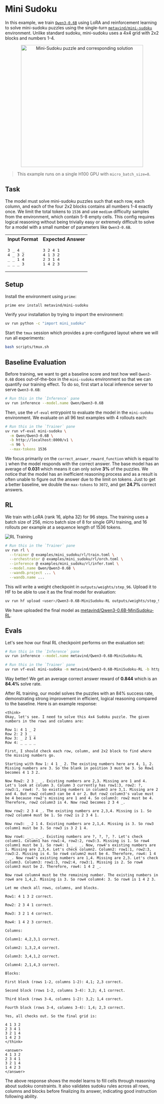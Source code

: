# Mini Sudoku

In this example, we train [`Qwen3-0.6B`](https://huggingface.co/Qwen/Qwen3-0.6B) using LoRA and reinforcement learning to solve mini-sudoku puzzles using the single-turn [`metavind/mini-sudoku`](https://app.primeintellect.ai/dashboard/environments/metavind/mini-sudoku) environment. Unlike standard sudoku, mini-sudoku uses a 4x4 grid with 2x2 blocks and numbers 1-4.

<p align="center">
  <img src="assets/mini-sudoku.svg" alt="Mini-Sudoku puzzle and corresponding solution" width="400">
</p>

> This example runs on a single H100 GPU with `micro_batch_size=8`.

## Task

The model must solve mini-sudoku puzzles such that each row, each column, and each of the four 2x2 blocks contains all numbers 1-4 exactly once. We limit the total tokens to `1536` and use `medium` difficulty samples from the environment, which contain 5-8 empty cells. This config requires logical reasoning without being trivially easy or extremely difficult to solve for a model with a small number of parameters like `Qwen3-0.6B`.

<table>
  <tr>
    <th>Input Format</th>
    <th>Expected Answer</th>
  </tr>
  <tr>
    <td><pre>3 _ 4 _
4 _ 3 2
_ _ 1 4
_ _ _ 3</pre></td>
    <td><pre>3 2 4 1
4 1 3 2
2 3 1 4
1 4 2 3
</pre></td>
  </tr>
</table>

## Setup

Install the environment using `prime`:

```bash
prime env install metavind/mini-sudoku
```

Verify your installation by trying to import the environment:

```bash
uv run python -c "import mini_sudoku"
```

Start the `tmux` session which provides a pre-configured layout where we will run all experiments:

```bash
bash scripts/tmux.sh
```

## Baseline Evaluation

Before training, we want to get a baseline score and test how well `Qwen3-0.6B` does out-of-the-box in the `mini-sudoku` environment so that we can quantify our training effect. To do so, first start a local inference server to serve `Qwen3-0.6B`:

```bash
# Run this in the `Inference` pane
uv run inference --model.name Qwen/Qwen3-0.6B
```

Then, use the `vf-eval` entrypoint to evaluate the model in the `mini-sudoku` environment. We evaluate on all 96 test examples with 4 rollouts each:

```bash
# Run this in the `Trainer` pane
uv run vf-eval mini-sudoku \
  -m Qwen/Qwen3-0.6B \
  -b http://localhost:8000/v1 \
  -n 96 \
  --max-tokens 1536
```

We focus primarily on the `correct_answer_reward_function` which is equal to `1` when the model responds with the correct answer. The base model has an average of **0.031** which means it can only solve **3%** of the puzzles. We notice that the model has an inefficient reasoning process and as a result is often unable to figure out the answer due to the limit on tokens. Just to get a better baseline, we double the `max-tokens` to `3072`, and get **24.7%** correct answers.

## RL

We train with LoRA (rank 16, alpha 32) for 96 steps. The training uses a batch size of 256, micro batch size of 8 for single GPU training, and 16 rollouts per example at a sequence length of 1536 tokens.

![RL Training](assets/wandb.png)

```bash
# Run this in the `Trainer` pane
uv run rl \
  --trainer @ examples/mini_sudoku/rl/train.toml \
  --orchestrator @ examples/mini_sudoku/rl/orch.toml \
  --inference @ examples/mini_sudoku/rl/infer.toml \
  --model.name Qwen/Qwen3-0.6B \
  --wandb.project ... \
  --wandb.name ...
```

This will write a weight checkpoint in `outputs/weights/step_96`. Upload it to HF to be able to use it as the final model for evaluation:

```bash
uv run hf upload <user>/Qwen3-0.6B-MiniSudoku-RL outputs/weights/step_96
```

We have uploaded the final model as [metavind/Qwen3-0.6B-MiniSudoku-RL](https://huggingface.co/metavind/Qwen3-0.6B-MiniSudoku-RL).

## Evals

Let's see how our final RL checkpoint performs on the evaluation set:

```bash
# Run this in the `Inference` pane
uv run inference --model.name metavind/Qwen3-0.6B-MiniSudoku-RL
```

```bash
# Run this in the `Trainer` pane
uv run vf-eval mini-sudoku -m metavind/Qwen3-0.6B-MiniSudoku-RL -b http://localhost:8000/v1 -n 96 --max-tokens 1536
```

Way better! We get an average correct answer reward of **0.844** which is an **84.4%** solve rate.

After RL training, our model solves the puzzles with an 84% success rate, demonstrating strong improvement in efficient, logical reasoning compared to the baseline. Here is an example response:

```
<think>
Okay, let's see. I need to solve this 4x4 Sudoku puzzle. The given numbers in the rows and columns are:

Row 1: 4 1 _ 2  
Row 2: 2 3 _ _  
Row 3: _ 2 1 4  
Row 4: _ _ _ _

First, I should check each row, column, and 2x2 block to find where the missing numbers go.

Starting with Row 1: 4 1 _ 2. The existing numbers here are 4, 1, 2. Missing numbers are 3. So the blank in position 3 must be 3. So Row1 becomes 4 1 3 2.

Now Row2: 2 3 _ _. Existing numbers are 2,3. Missing are 1 and 4. Let's look at column 3. Column 3 currently has row1:3, row2: ?, row3:1, row4: ?. So existing numbers in column3 are 3,1. Missing are 2 and 4. But row2 column3 can be 4 or 2. But row2 column3's value must be 4 because row2's missing are 1 and 4. So column3: row2 must be 4. Therefore, row2 column3 is 4. Now row2 becomes 2 3 4 _.

Now row2: 2 3 4 _. The existing numbers are 2,3,4. Missing is 1. So row2 column4 must be 1. So row2 is 2 3 4 1.

Now row3: _ 2 1 4. Existing numbers are 2,1,4. Missing is 3. So row3 column1 must be 3. So row3 is 3 2 1 4.

Now row4: _ _ _ _. Existing numbers are ?, ?, ?, ?. Let's check column1. Column1 has row1:4, row2:2, row3:3. Missing is 1. So row4 column1 must be 1. So row4: 1 _ _ _. Now, row4's existing numbers are 1. Missing are 2,3,4. Let's check column2. Column2: row1:1, row2:3, row3:2. Missing is 4. So row4 column2 must be 4. Therefore, row4: 1 4 _ _. Now row4's existing numbers are 1,4. Missing are 2,3. Let's check column3. Column3: row1:3, row2:4, row3:1. Missing is 2. So row4 column3 must be 2. Therefore, row4: 1 4 2 _.

Now row4 column4 must be the remaining number. The existing numbers in row4 are 1,4,2. Missing is 3. So row4 column4: 3. So row4 is 1 4 2 3.

Let me check all rows, columns, and blocks.

Row1: 4 1 3 2 correct.

Row2: 2 3 4 1 correct.

Row3: 3 2 1 4 correct.

Row4: 1 4 2 3 correct.

Columns:

Column1: 4,2,3,1 correct.

Column2: 1,3,2,4 correct.

Column3: 3,4,1,2 correct.

Column4: 2,1,4,3 correct.

Blocks:

First block (rows 1-2, columns 1-2): 4,1; 2,3 correct.

Second block (rows 1-2, columns 3-4): 3,2; 4,1 correct.

Third block (rows 3-4, columns 1-2): 3,2; 1,4 correct.

Fourth block (rows 3-4, columns 3-4): 1,4; 2,3 correct.

Yes, all checks out. So the final grid is:

4 1 3 2  
2 3 4 1  
3 2 1 4  
1 4 2 3
</think>

<answer>
4 1 3 2  
2 3 4 1  
3 2 1 4  
1 4 2 3
</answer>
```

The above response shows the model learns to fill cells through reasoning about sudoku constraints. It also validates sudoku rules across all rows, columns and blocks before finalizing its answer, indicating good instruction following ability.
